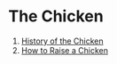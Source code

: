 # The Chicken
<html>
<body>
    <ol>
      <li> <a href="./History.html"> History of the Chicken </a> </li>
        <li> <a href="./"> How to Raise a Chicken </a> </li>
    </ol>
</body>
</html>
